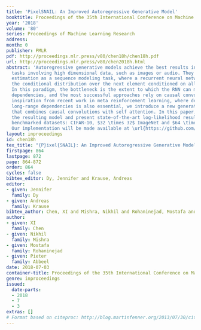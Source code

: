 ```yaml
---
title: 'PixelSNAIL: An Improved Autoregressive Generative Model'
booktitle: Proceedings of the 35th International Conference on Machine Learning
year: '2018'
volume: '80'
series: Proceedings of Machine Learning Research
address: 
month: 0
publisher: PMLR
pdf: http://proceedings.mlr.press/v80/chen18h/chen18h.pdf
url: http://proceedings.mlr.press/v80/chen2018h.html
abstract: 'Autoregressive generative models achieve the best results in density estimation
  tasks involving high dimensional data, such as images or audio. They pose density
  estimation as a sequence modeling task, where a recurrent neural network (RNN) models
  the conditional distribution over the next element conditioned on all previous elements.
  In this paradigm, the bottleneck is the extent to which the RNN can model long-range
  dependencies, and the most successful approaches rely on causal convolutions. Taking
  inspiration from recent work in meta reinforcement learning, where dealing with
  long-range dependencies is also essential, we introduce a new generative model architecture
  that combines causal convolutions with self attention. In this paper, we describe
  the resulting model and present state-of-the-art log-likelihood results on heavily
  benchmarked datasets: CIFAR-10, $32 \times 32$ ImageNet and $64 \times 64$ ImageNet.
  Our implementation will be made available at \url{https://github.com/neocxi/pixelsnail-public}.'
layout: inproceedings
id: chen18h
tex_title: "{P}ixel{SNAIL}: An Improved Autoregressive Generative Model"
firstpage: 864
lastpage: 872
page: 864-872
order: 864
cycles: false
bibtex_editor: Dy, Jennifer and Krause, Andreas
editor:
- given: Jennifer
  family: Dy
- given: Andreas
  family: Krause
bibtex_author: Chen, XI and Mishra, Nikhil and Rohaninejad, Mostafa and Abbeel, Pieter
author:
- given: XI
  family: Chen
- given: Nikhil
  family: Mishra
- given: Mostafa
  family: Rohaninejad
- given: Pieter
  family: Abbeel
date: 2018-07-03
container-title: Proceedings of the 35th International Conference on Machine Learning
genre: inproceedings
issued:
  date-parts:
  - 2018
  - 7
  - 3
extras: []
# Format based on citeproc: http://blog.martinfenner.org/2013/07/30/citeproc-yaml-for-bibliographies/
---
```

